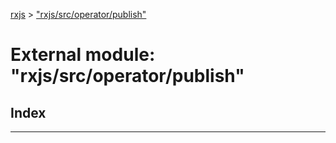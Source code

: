 [rxjs](../README.md) > ["rxjs/src/operator/publish"](../modules/_rxjs_src_operator_publish_.md)

# External module: "rxjs/src/operator/publish"

## Index

---

